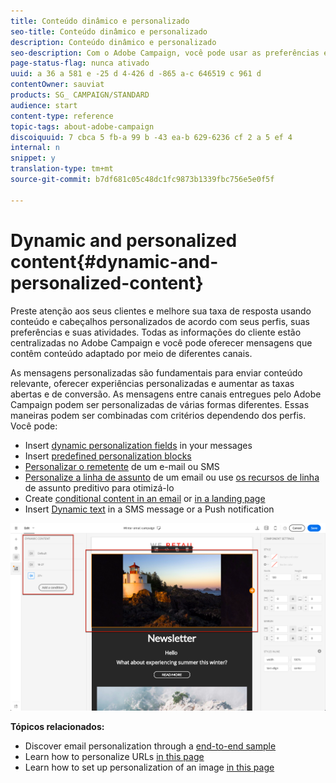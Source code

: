 ```yaml
---
title: Conteúdo dinâmico e personalizado
seo-title: Conteúdo dinâmico e personalizado
description: Conteúdo dinâmico e personalizado
seo-description: Com o Adobe Campaign, você pode usar as preferências e os dados do cliente para criar campanhas personalizadas por email, SMS, notificação por push, mensagens do inapp ou mala direta.
page-status-flag: nunca ativado
uuid: a 36 a 581 e -25 d 4-426 d -865 a-c 646519 c 961 d
contentOwner: sauviat
products: SG_ CAMPAIGN/STANDARD
audience: start
content-type: reference
topic-tags: about-adobe-campaign
discoiquuid: 7 cbca 5 fb-a 99 b -43 ea-b 629-6236 cf 2 a 5 ef 4
internal: n
snippet: y
translation-type: tm+mt
source-git-commit: b7df681c05c48dc1fc9873b1339fbc756e5e0f5f

---
```



# Dynamic and personalized content{#dynamic-and-personalized-content}

Preste atenção aos seus clientes e melhore sua taxa de resposta usando conteúdo e cabeçalhos personalizados de acordo com seus perfis, suas preferências e suas atividades. Todas as informações do cliente estão centralizadas no Adobe Campaign e você pode oferecer mensagens que contêm conteúdo adaptado por meio de diferentes canais.

As mensagens personalizadas são fundamentais para enviar conteúdo relevante, oferecer experiências personalizadas e aumentar as taxas abertas e de conversão. As mensagens entre canais entregues pelo Adobe Campaign podem ser personalizadas de várias formas diferentes. Essas maneiras podem ser combinadas com critérios dependendo dos perfis. Você pode:

* Insert [dynamic personalization fields](../../designing/using/inserting-a-personalization-field.md) in your messages
* Insert [predefined personalization blocks](../../designing/using/adding-a-content-block.md)
* [Personalizar o remetente](../../designing/using/personalizing-the-sender.md) de um e-mail ou SMS
* [Personalize a linha de assunto](../../designing/using/personalizing-the-subject-line-of-an-email.md) de um email ou use [os recursos de linha](../../designing/using/personalizing-the-subject-line-of-an-email.md#predictive-subject-line) de assunto preditivo para otimizá-lo
* Create [conditional content in an email](../../designing/using/defining-dynamic-content-in-an-email.md) or [in a landing page](../../designing/using/defining-dynamic-content-in-a-landing-page.md)
* Insert [Dynamic text](../../designing/using/defining-dynamic-text.md) in a SMS message or a Push notification

![](assets/delivery_content_43.png)

**Tópicos relacionados:**

* Discover email personalization through a [end-to-end sample](../../designing/using/example--email-personalization.md)
* Learn how to personalize URLs [in this page](../../designing/using/personalizing-urls.md)
* Learn how to set up personalization of an image [in this page](../../designing/using/personalizing-an-image-source.md)

